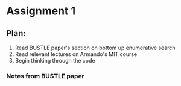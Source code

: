 # Assignment 1


## Plan:

1. Read BUSTLE paper's section on bottom up enumerative search
2. Read relevant lectures on Armando's MIT course
3. Begin thinking through the code



### Notes from BUSTLE paper